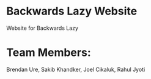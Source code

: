 # Backwards Lazy Website
Website for Backwards Lazy

# Team Members:
Brendan Ure, Sakib Khandker, Joel Cikaluk, Rahul Jyoti